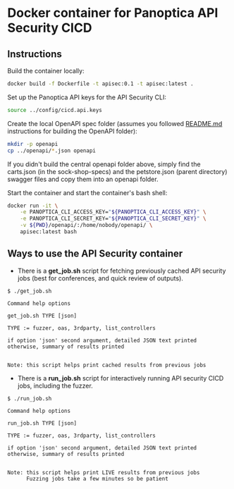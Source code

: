 # Docker container for Panoptica API Security CICD

## Instructions

Build the container locally:

```bash
docker build -f Dockerfile -t apisec:0.1 -t apisec:latest .
```

Set up the Panoptica API keys for the API Security CLI:

```bash
source ../config/cicd.api.keys
```

Create the local OpenAPI spec folder (assumes you followed [README.md](../README.md) instructions for building the OpenAPI folder):

```bash
mkdir -p openapi
cp ../openapi/*.json openapi
```

If you didn't build the central openapi folder above, simply find the carts.json (in the sock-shop-specs) and the petstore.json (parent directory) swagger files and copy them into an openapi folder.

Start the container and start the container's bash shell:

```bash
docker run -it \
    -e PANOPTICA_CLI_ACCESS_KEY="${PANOPTICA_CLI_ACCESS_KEY}" \
    -e PANOPTICA_CLI_SECRET_KEY="${PANOPTICA_CLI_SECRET_KEY}" \
    -v ${PWD}/openapi/:/home/nobody/openapi/ \
    apisec:latest bash
```

## Ways to use the API Security container

- There is a **get_job.sh** script for fetching previously cached API security jobs (best for conferences, and quick review of outputs).

```
$ ./get_job.sh 

Command help options

get_job.sh TYPE [json]

TYPE := fuzzer, oas, 3rdparty, list_controllers

if option 'json' second argument, detailed JSON text printed
otherwise, summary of results printed


Note: this script helps print cached results from previous jobs
```

- There is a **run_job.sh** script for interactively running API security CICD jobs, including the fuzzer.

```
$ ./run_job.sh 

Command help options

run_job.sh TYPE [json]

TYPE := fuzzer, oas, 3rdparty, list_controllers

if option 'json' second argument, detailed JSON text printed
otherwise, summary of results printed


Note: this script helps print LIVE results from previous jobs
      Fuzzing jobs take a few minutes so be patient
```
